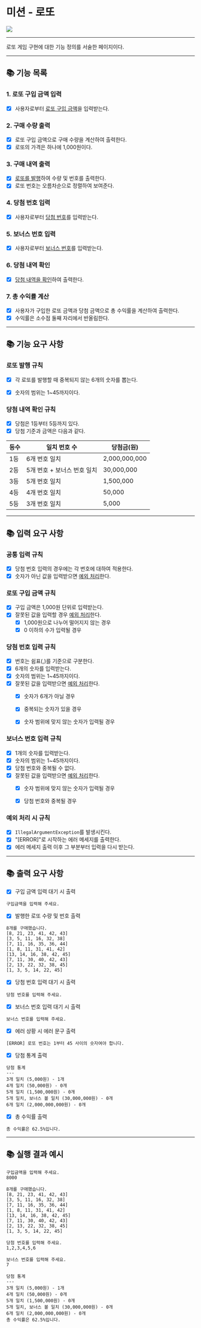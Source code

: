 # 미션 - 로또

![](https://img.shields.io/badge/precourse-week3-white.svg)

---

로또 게임 구현에 대한 기능 정의를 서술한 페이지이다.

---

## 📚 기능 목록

### 1. 로또 구입 금액 입력

+ [x] 사용자로부터 [로또 구입 금액](#로또-구입-금액-규칙)을 입력받는다.

### 2. 구매 수량 출력
+ [x] 로또 구입 금액으로 구매 수량을 계산하여 출력한다.
+ [x] 로또의 가격은 하나에 1,000원이다.

### 3. 구매 내역 출력

+ [x] [로또를 발행](#로또-발행-규칙)하여 수량 및 번호를 출력한다.
+ [x] 로또 번호는 오름차순으로 정렬하여 보여준다.

### 4. 당첨 번호 입력

+ [x] 사용자로부터 [당첨 번호](#당첨-번호-입력-규칙)를 입력받는다.

### 5. 보너스 번호 입력

+ [x] 사용자로부터 [보너스 번호](#보너스-번호-입력-규칙)를 입력받는다.

### 6. 당첨 내역 확인

+ [x] [당첨 내역을 확인](#당첨-내역-확인-규칙)하여 출력한다.

### 7. 총 수익률 계산

+ [x] 사용자가 구입한 로또 금액과 당첨 금액으로 총 수익률을 계산하여 출력한다.
+ [x] 수익률은 소수점 둘째 자리에서 반올림한다.
---


## 📚 기능 요구 사항


### 로또 발행 규칙
+ [x] 각 로또를 발행할 때 중복되지 않는 6개의 숫자를 뽑는다.
+ [x] 숫자의 범위는 1~45까지이다.


### 당첨 내역 확인 규칙

+ [x] 당첨은 1등부터 5등까지 있다.
+ [x] 당첨 기준과 금액은 다음과 같다.

| 등수 | 일치 번호 수 | 당첨금(원) |
|----|--------|--------------|
| 1등 |6개 번호 일치| 2,000,000,000|
| 2등 |5개 번호 + 보너스 번호 일치|30,000,000|
| 3등 |5개 번호 일치|1,500,000|
| 4등 |4개 번호 일치|50,000|
| 5등 |3개 번호 일치|5,000|

---

## 📚 입력 요구 사항

### 공통 입력 규칙
+ [x] 당첨 번호 입력의 경우에는 각 번호에 대하여 적용한다.
+ [x] 숫자가 아닌 값을 입력받으면 [예외 처리](#예외-처리-시-규칙)한다.

### 로또 구입 금액 규칙

+ [x] 구입 금액은 1,000원 단위로 입력받는다.
+ [x] 잘못된 값을 입력할 경우 [예외 처리](#예외-처리-시-규칙)한다.
  + [x] 1,000원으로 나누어 떨어지지 않는 경우
  + [x] 0 이하의 수가 입력될 경우

### 당첨 번호 입력 규칙

+ [x] 번호는 쉼표(,)를 기준으로 구분한다.
+ [x] 6개의 숫자를 입력받는다.
+ [x] 숫자의 범위는 1~45까지이다.
+ [x] 잘못된 값을 입력받으면 [예외 처리](#예외-처리-시-규칙)한다.
    + [x] 숫자가 6개가 아닐 경우
    + [x] 중복되는 숫자가 있을 경우
    + [x] 숫자 범위에 맞지 않는 숫자가 입력될 경우


### 보너스 번호 입력 규칙

+ [x] 1개의 숫자를 입력받는다.
+ [x] 숫자의 범위는 1~45까지이다.
+ [x] 당첨 번호와 중복될 수 없다.
+ [x] 잘못된 값을 입력받으면 [예외 처리](#예외-처리-시-규칙)한다.
  + [x] 숫자 범위에 맞지 않는 숫자가 입력될 경우
  + [x] 당첨 번호와 중복될 경우


### 예외 처리 시 규칙

+ [x] ```IllegalArgumentException```를 발생시킨다.
+ [x] "[ERROR]"로 시작하는 에러 메세지를 출력한다.
+ [x] 에러 메세지 출력 이후 그 부분부터 입력을 다시 받는다.

---

## 📚 출력 요구 사항

+ [x]  구입 금액 입력 대기 시 출력

```
구입금액을 입력해 주세요.
```

+ [x] 발행한 로또 수량 및 번호 출력

```
8개를 구매했습니다.
[8, 21, 23, 41, 42, 43] 
[3, 5, 11, 16, 32, 38] 
[7, 11, 16, 35, 36, 44] 
[1, 8, 11, 31, 41, 42] 
[13, 14, 16, 38, 42, 45] 
[7, 11, 30, 40, 42, 43] 
[2, 13, 22, 32, 38, 45] 
[1, 3, 5, 14, 22, 45]
```

+ [x] 당첨 번호 입력 대기 시 출력

```
당첨 번호를 입력해 주세요.
```

+ [x] 보너스 번호 입력 대기 시 출력

```
보너스 번호를 입력해 주세요.
```

+ [x] 에러 상황 시 에러 문구 출력

```
[ERROR] 로또 번호는 1부터 45 사이의 숫자여야 합니다.
```

+ [x] 당첨 통계 출력

```
당첨 통계
---
3개 일치 (5,000원) - 1개
4개 일치 (50,000원) - 0개
5개 일치 (1,500,000원) - 0개
5개 일치, 보너스 볼 일치 (30,000,000원) - 0개
6개 일치 (2,000,000,000원) - 0개
```
+ [x] 총 수익률 출력

```
총 수익률은 62.5%입니다.
```
---

## 📚 실행 결과 예시

```
구입금액을 입력해 주세요.
8000

8개를 구매했습니다.
[8, 21, 23, 41, 42, 43] 
[3, 5, 11, 16, 32, 38] 
[7, 11, 16, 35, 36, 44] 
[1, 8, 11, 31, 41, 42] 
[13, 14, 16, 38, 42, 45] 
[7, 11, 30, 40, 42, 43] 
[2, 13, 22, 32, 38, 45] 
[1, 3, 5, 14, 22, 45]

당첨 번호를 입력해 주세요.
1,2,3,4,5,6

보너스 번호를 입력해 주세요.
7

당첨 통계
---
3개 일치 (5,000원) - 1개
4개 일치 (50,000원) - 0개
5개 일치 (1,500,000원) - 0개
5개 일치, 보너스 볼 일치 (30,000,000원) - 0개
6개 일치 (2,000,000,000원) - 0개
총 수익률은 62.5%입니다.
```